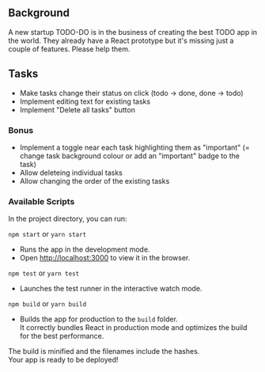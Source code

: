 ## Background
A new startup TODO-DO is in the business of creating the best TODO app in the world. They already have a React prototype but it's missing just a couple of features. Please help them.

## Tasks
- Make tasks change their status on click (todo -> done, done -> todo)
- Implement editing text for existing tasks
- Implement "Delete all tasks" button

### Bonus
- Implement a toggle near each task highlighting them as "important" (= change task background colour or add an "important" badge to the task)
- Allow deleteing individual tasks
- Allow changing the order of the existing tasks

### Available Scripts

In the project directory, you can run:

`npm start` or `yarn start`<br />
- Runs the app in the development mode.<br />
- Open [http://localhost:3000](http://localhost:3000) to view it in the browser.<br />

`npm test` or `yarn test`<br />
- Launches the test runner in the interactive watch mode.<br />

`npm build` or `yarn build`<br />
- Builds the app for production to the `build` folder.<br />
It correctly bundles React in production mode and optimizes the build for the best performance.

The build is minified and the filenames include the hashes.<br />
Your app is ready to be deployed!